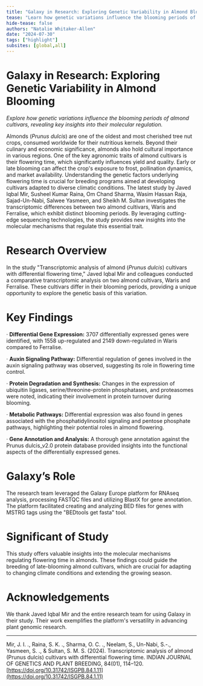 ```yaml
---
title: "Galaxy in Research: Exploring Genetic Variability in Almond Blooming"
tease: "Learn how genetic variations influence the blooming periods of almond cultivars, revealing key insights into their molecular regulation."
hide-tease: false
authors: "Natalie Whitaker-Allen"
date: "2024-07-30"
tags: ["highlight"]
subsites: [global,all]
---
```


# **Galaxy in Research: Exploring Genetic Variability in Almond Blooming**  
   
*Explore how genetic variations influence the blooming periods of almond cultivars, revealing key insights into their molecular regulation.*  
   
Almonds (*Prunus dulcis*) are one of the oldest and most cherished tree nut crops, consumed worldwide for their nutritious kernels. Beyond their culinary and economic significance, almonds also hold cultural importance in various regions. One of the key agronomic traits of almond cultivars is their flowering time, which significantly influences yield and quality. Early or late blooming can affect the crop's exposure to frost, pollination dynamics, and market availability. Understanding the genetic factors underlying flowering time is crucial for breeding programs aimed at developing cultivars adapted to diverse climatic conditions. The latest study by Javed Iqbal Mir, Susheel Kumar Raina, Om Chand Sharma, Wasim Hassan Raja, Sajad-Un-Nabi, Salwee Yasmeen, and Sheikh M. Sultan investigates the transcriptomic differences between two almond cultivars, Waris and Ferralise, which exhibit distinct blooming periods. By leveraging cutting-edge sequencing technologies, the study provides new insights into the molecular mechanisms that regulate this essential trait.  
   
# **Research Overview**

In the study "Transcriptomic analysis of almond (*Prunus dulcis*) cultivars with differential flowering time," Javed Iqbal Mir and colleagues conducted a comparative transcriptomic analysis on two almond cultivars, Waris and Ferralise. These cultivars differ in their blooming periods, providing a unique opportunity to explore the genetic basis of this variation.  
   
# **Key Findings**  
   
·  	**Differential Gene Expression:** 3707 differentially expressed genes were identified, with 1558 up-regulated and 2149 down-regulated in Waris compared to Ferralise.

·  	**Auxin Signaling Pathway:** Differential regulation of genes involved in the auxin signaling pathway was observed, suggesting its role in flowering time control.

·  	**Protein Degradation and Synthesis:** Changes in the expression of ubiquitin ligases, serine/threonine-protein phosphatases, and proteasomes were noted, indicating their involvement in protein turnover during blooming.

·  	**Metabolic Pathways:** Differential expression was also found in genes associated with the phosphatidylinositol signaling and pentose phosphate pathways, highlighting their potential roles in almond flowering.

·  	**Gene Annotation and Analysis:** A thorough gene annotation against the Prunus dulcis\_v2.0 protein database provided insights into the functional aspects of the differentially expressed genes.  
   
# **Galaxy’s Role**  
   
The research team leveraged the Galaxy Europe platform for RNAseq analysis, processing FASTQC files and utilizing BlastX for gene annotation. The platform facilitated creating and analyzing BED files for genes with MSTRG tags using the "BEDtools get fasta" tool.  
   
# **Significant of Study**  
   
This study offers valuable insights into the molecular mechanisms regulating flowering time in almonds. These findings could guide the breeding of late-blooming almond cultivars, which are crucial for adapting to changing climate conditions and extending the growing season.  
   
# **Acknowledgements**  
   
We thank Javed Iqbal Mir and the entire research team for using Galaxy in their study. Their work exemplifies the platform's versatility in advancing plant genomic research.

<hr/>

Mir, J. I. ., Raina, S. K. ., Sharma, O. C. ., Neelam, S., Un-Nabi, S.-., Yasmeen, S. ., & Sultan, S. M. S. (2024). Transcriptomic analysis of almond (Prunus dulcis) cultivars with differential flowering time. INDIAN JOURNAL OF GENETICS AND PLANT BREEDING, 84(01), 114–120. [https://doi.org/10.31742/ISGPB.84.1.11](https://doi.org/10.31742/ISGPB.84.1.11)  
